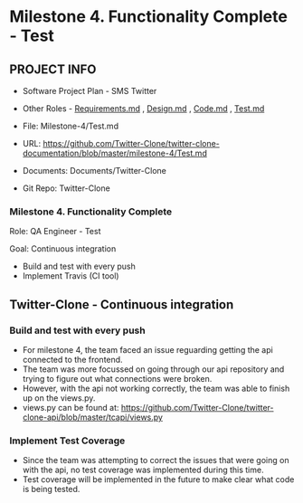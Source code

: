 # Milestone 4. Functionality Complete - Test


## PROJECT INFO

* Software Project Plan - SMS Twitter

* Other Roles - [Requirements.md](Requirements.md)
, [Design.md](Design.md)
, [Code.md](Code.md)
, [Test.md](Test.md)



* File: Milestone-4/Test.md

* URL: https://github.com/Twitter-Clone/twitter-clone-documentation/blob/master/milestone-4/Test.md

* Documents: Documents/Twitter-Clone

* Git Repo: Twitter-Clone




### Milestone 4. Functionality Complete



Role: QA Engineer - Test

Goal: Continuous integration

* Build and test with every push
* Implement Travis (CI tool)



## Twitter-Clone - Continuous integration

### Build and test with every push
* For milestone 4, the team faced an issue reguarding getting the api connected to the frontend.
* The team was more focussed on going through our api repository and trying to figure out what connections were broken.
* However, with the api not working correctly, the team was able to finish up on the views.py. 
* views.py can be found at: https://github.com/Twitter-Clone/twitter-clone-api/blob/master/tcapi/views.py

### Implement Test Coverage
* Since the team was attempting to correct the issues that were going on with the api, no test coverage was implemented during this time. 
* Test coverage will be implemented in the future to make clear what code is being tested. 
